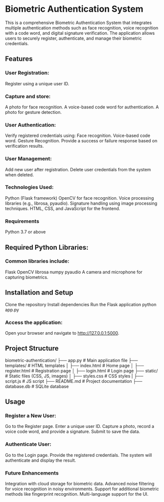 # Biometric Authentication System

This is a comprehensive Biometric Authentication System that integrates multiple authentication methods such as face recognition, voice recognition with a code word, and digital signature verification. The application allows users to securely register, authenticate, and manage their biometric credentials.

## Features
### User Registration:
Register using a unique user ID.

### Capture and store:
A photo for face recognition.
A voice-based code word for authentication.
A photo for gesture detection.

### User Authentication:
Verify registered credentials using:
Face recognition.
Voice-based code word.
Gesture Recognition.
Provide a success or failure response based on verification results.

### User Management:
Add new user after registration.
Delete user credentials from the system when deleted.

### Technologies Used:
Python (Flask framework)
OpenCV for face recognition.
Voice processing libraries (e.g., librosa, pyaudio).
Signature handling using image processing techniques.
HTML, CSS, and JavaScript for the frontend.

### Requirements
Python 3.7 or above
## Required Python Libraries:

### Common libraries include:
Flask
OpenCV
librosa
numpy
pyaudio
A camera and microphone for capturing biometrics.

## Installation and Setup
Clone the repository
Install dependencies
Run the Flask application python app.py

### Access the application:
Open your browser and navigate to http://127.0.0.1:5000.

## Project Structure
biometric-authentication/
├── app.py                   # Main application file
├── templates/               # HTML templates
│   ├── index.html           # Home page
│   ├── register.html        # Registration page
│   ├── login.html           # Login page
├── static/                  # Static files (CSS, JS, images)
│   ├── styles.css           # CSS styles
|   ├── script.js            # JS script
├── README.md                # Project documentation
├── database.db              # SQLite database

## Usage
### Register a New User:
Go to the Register page.
Enter a unique user ID.
Capture a photo, record a voice code word, and provide a signature.
Submit to save the data.
### Authenticate User:
Go to the Login page.
Provide the registered credentials.
The system will authenticate and display the result.

### Future Enhancements
Integration with cloud storage for biometric data.
Advanced noise filtering for voice recognition in noisy environments.
Support for additional biometric methods like fingerprint recognition.
Multi-language support for the UI.
